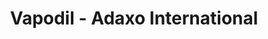 ---
title: "Vapodil - Adaxo International"
url: /mundolsheim/vapodil-adaxo-international/
shop: aspirateur
---